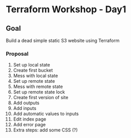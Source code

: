 # Terraform Workshop - Day1

## Goal
Build a dead simple static S3 website using Terraform

### Proposal
1. Set up local state
2. Create first bucket
3. Mess with local state
4. Set up remote state
4. Mess with remote state
5. Set up remote state lock
6. Create first version of site
7. Add outputs
8. Add inputs
9. Add automatic values to inputs
10. Edit index page
11. Add error page
12. Extra steps: add some CSS (?)
